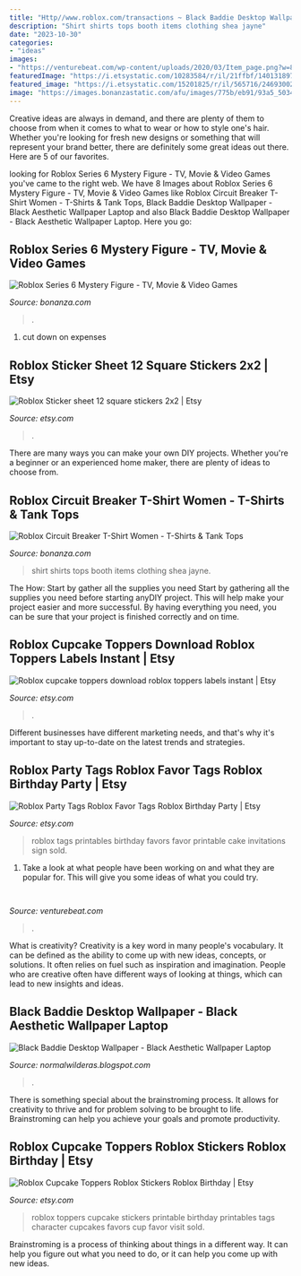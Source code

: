 ```yaml
---
title: "Http//www.roblox.com/transactions ~ Black Baddie Desktop Wallpaper"
description: "Shirt shirts tops booth items clothing shea jayne"
date: "2023-10-30"
categories:
- "ideas"
images:
- "https://venturebeat.com/wp-content/uploads/2020/03/Item_page.png?w=800"
featuredImage: "https://i.etsystatic.com/10283584/r/il/21ffbf/1401318978/il_570xN.1401318978_dh9l.jpg"
featured_image: "https://i.etsystatic.com/15201825/r/il/565716/2469300273/il_570xN.2469300273_9ujn.jpg"
image: "https://images.bonanzastatic.com/afu/images/775b/eb91/93a5_5034111068/71dl3_2b74pgl._ul1500_.jpg"
---
```



Creative ideas are always in demand, and there are plenty of them to choose from when it comes to what to wear or how to style one's hair. Whether you're looking for fresh new designs or something that will represent your brand better, there are definitely some great ideas out there. Here are 5 of our favorites.

	

		
looking for Roblox Series 6 Mystery Figure - TV, Movie &amp; Video Games you've came to the right web. We have 8 Images about Roblox Series 6 Mystery Figure - TV, Movie &amp; Video Games like Roblox Circuit Breaker T-Shirt Women - T-Shirts &amp; Tank Tops, Black Baddie Desktop Wallpaper - Black Aesthetic Wallpaper Laptop and also Black Baddie Desktop Wallpaper - Black Aesthetic Wallpaper Laptop. Here you go:
		
    
## Roblox Series 6 Mystery Figure - TV, Movie &amp; Video Games

<img loading=lazy src="https://images.bonanzastatic.com/afu/images/bff2/756b/ddd9_9372288524/s-l1600.jpg" onerror="this.onerror=null;this.src='https://tse3.mm.bing.net/th?id=OIP.M2ObUxgQCzo8Ts1dr5ZkQAHaGR&amp;pid=15.1';" alt="Roblox Series 6 Mystery Figure - TV, Movie &amp; Video Games">

_Source: bonanza.com_

>. 

	

1. cut down on expenses

    
## Roblox Sticker Sheet 12 Square Stickers 2x2 | Etsy

<img loading=lazy src="https://i.etsystatic.com/15201825/r/il/565716/2469300273/il_570xN.2469300273_9ujn.jpg" onerror="this.onerror=null;this.src='https://tse1.mm.bing.net/th?id=OIP.ez7gZhNFF95lIIz-3hTCvAHaJ4&amp;pid=15.1';" alt="Roblox Sticker sheet 12 square stickers 2x2 | Etsy">

_Source: etsy.com_

>. 

	

There are many ways you can make your own DIY projects. Whether you're a beginner or an experienced home maker, there are plenty of ideas to choose from.

    
## Roblox Circuit Breaker T-Shirt Women - T-Shirts &amp; Tank Tops

<img loading=lazy src="https://images.bonanzastatic.com/afu/images/775b/eb91/93a5_5034111068/71dl3_2b74pgl._ul1500_.jpg" onerror="this.onerror=null;this.src='https://tse4.mm.bing.net/th?id=OIP.TdWWU5SVkBxTzG4BK2D8bQHaG7&amp;pid=15.1';" alt="Roblox Circuit Breaker T-Shirt Women - T-Shirts &amp; Tank Tops">

_Source: bonanza.com_

>shirt shirts tops booth items clothing shea jayne. 

	

The How: Start by gather all the supplies you need
Start by gathering all the supplies you need before starting anyDIY project. This will help make your project easier and more successful. By having everything you need, you can be sure that your project is finished correctly and on time.

    
## Roblox Cupcake Toppers Download Roblox Toppers Labels Instant | Etsy

<img loading=lazy src="https://i.etsystatic.com/14416356/r/il/7037e9/1894575619/il_570xN.1894575619_1ufm.jpg" onerror="this.onerror=null;this.src='https://tse4.mm.bing.net/th?id=OIP.hcUIYepyLoWy_W8Uw3YWTgHaF4&amp;pid=15.1';" alt="Roblox cupcake toppers download roblox toppers labels instant | Etsy">

_Source: etsy.com_

>. 

	

Different businesses have different marketing needs, and that's why it's important to stay up-to-date on the latest trends and strategies.

    
## Roblox Party Tags Roblox Favor Tags Roblox Birthday Party | Etsy

<img loading=lazy src="https://i.etsystatic.com/10283584/r/il/486c33/1449135503/il_570xN.1449135503_bm44.jpg" onerror="this.onerror=null;this.src='https://tse3.mm.bing.net/th?id=OIP.gq7aW63ZloVucd2ZRAOHZAHaHa&amp;pid=15.1';" alt="Roblox Party Tags Roblox Favor Tags Roblox Birthday Party | Etsy">

_Source: etsy.com_

>roblox tags printables birthday favors favor printable cake invitations sign sold. 

	

1. Take a look at what people have been working on and what they are popular for. This will give you some ideas of what you could try. 

    
## 

<img loading=lazy src="https://venturebeat.com/wp-content/uploads/2020/03/Item_page.png?w=800" onerror="this.onerror=null;this.src='https://tse1.mm.bing.net/th?id=OIP.gP60ocmcV_93XCydU7yQ4QHaEw&amp;pid=15.1';" alt="">

_Source: venturebeat.com_

>. 

	

What is creativity?
Creativity is a key word in many people's vocabulary. It can be defined as the ability to come up with new ideas, concepts, or solutions. It often relies on fuel such as inspiration and imagination. People who are creative often have different ways of looking at things, which can lead to new insights and ideas.

    
## Black Baddie Desktop Wallpaper - Black Aesthetic Wallpaper Laptop

<img loading=lazy src="https://lh5.googleusercontent.com/proxy/AU4k7hbA3vyiPF7ryJgkgXMzCbmpp8SOIKhl-EMTsfRMF2q-AAi7KJNUvj5PedyRMv87CWdRWi7FD-962jt_5_Clly11vP-4RvE=w1200-h630-p-k-no-nu" onerror="this.onerror=null;this.src='https://tse1.mm.bing.net/th?id=OIP.aFbSayvozcELwozpX9xIbAHaGV&amp;pid=15.1';" alt="Black Baddie Desktop Wallpaper - Black Aesthetic Wallpaper Laptop">

_Source: normalwilderas.blogspot.com_

>. 

	

There is something special about the brainstroming process. It allows for creativity to thrive and for problem solving to be brought to life. Brainstroming can help you achieve your goals and promote productivity.

    
## Roblox Cupcake Toppers Roblox Stickers Roblox Birthday | Etsy

<img loading=lazy src="https://i.etsystatic.com/10283584/r/il/21ffbf/1401318978/il_570xN.1401318978_dh9l.jpg" onerror="this.onerror=null;this.src='https://tse1.mm.bing.net/th?id=OIP.6PX3hNuL_alE8uN0j7DaJQHaHa&amp;pid=15.1';" alt="Roblox Cupcake Toppers Roblox Stickers Roblox Birthday | Etsy">

_Source: etsy.com_

>roblox toppers cupcake stickers printable birthday printables tags character cupcakes favors cup favor visit sold. 

	

Brainstroming is a process of thinking about things in a different way. It can help you figure out what you need to do, or it can help you come up with new ideas.

